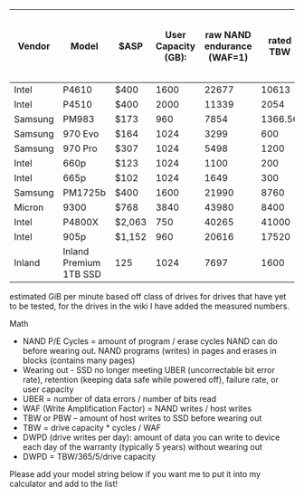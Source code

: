 | Vendor  | Model                  | $ASP   | User Capacity (GB): | raw NAND endurance (WAF=1) | rated TBW | DWPD over 5 years (calculated) | GiB/min | days to wear out (worst case) | days to wear out (WAF=1) | TiB plotted (worst case) | TiB plotted (TiB, WAF=1) | $/TiB plotted worst case | $/TiB plotted (WAF=1) |
|---------|------------------------|--------|---------------------|----------------------------|-----------|--------------------------------|---------|-------------------------------|--------------------------|--------------------------|--------------------------|--------------------------|-----------------------|
| Intel   | P4610                  | $400   | 1600                | 22677                      | 10613     | 3.24                           | 0.2     | 5093                          | 12222                    | 1432                     | 3438                     | $0.28                    | $0.12                 |
| Intel   | P4510                  | $400   | 2000                | 11339                      | 2054      | 0.69                           | 0.2     | 1358                          | 6111                     | 382                      | 1719                     | $1.05                    | $0.23                 |
| Samsung | PM983                  | $173   | 960                 | 7854                       | 1366.56   | 0.80                           | 0.2     | 756                           | 4233                     | 213                      | 1191                     | $0.81                    | $0.15                 |
| Samsung | 970 Evo                | $164   | 1024                | 3299                       | 600       | 0.35                           | 0.2     | 356                           | 1778                     | 100                      | 500                      | $1.64                    | $0.33                 |
| Samsung | 970 Pro                | $307   | 1024                | 5498                       | 1200      | 0.59                           | 0.2     | 593                           | 2963                     | 167                      | 833                      | $1.84                    | $0.37                 |
| Intel   | 660p                   | $123   | 1024                | 1100                       | 200       | 0.12                           | 0.1     | 237                           | 1185                     | 33                       | 167                      | $3.69                    | $0.74                 |
| Intel   | 665p                   | $102   | 1024                | 1649                       | 300       | 0.18                           | 0.1     | 356                           | 1778                     | 50                       | 250                      | $2.05                    | $0.41                 |
| Samsung | PM1725b                | $400   | 1600                | 21990                      | 8760      | 3.01                           | 0.2     | 4741                          | 11852                    | 1333                     | 3333                     | $0.30                    | $0.12                 |
| Micron  | 9300                   | $768   | 3840                | 43980                      | 8400      | 1.14                           | 0.2     | 4310                          | 23704                    | 1212                     | 6667                     | $0.63                    | $0.12                 |
| Intel   | P4800X                 | $2,063 | 750                 | 40265                      | 41000     | 29.42                          | 0.139   | 31225                         | 31225                    | 6104                     | 6104                     | $0.34                    | $0.34                 |
| Intel   | 905p                   | $1,152 | 960                 | 20616                      | 17520     | 11.77                          | 0.139   | 15987                         | 15987                    | 3125                     | 3125                     | $0.37                    | $0.37                 |
| Inland  | Inland Premium 1TB SSD | 125    | 1024                | 7697                       | 1600      | 0.86                           | 0.1657  | 1041                          | 5007                     | 243                      | 1167                     | $0.52                    | $0.11                 |

estimated GiB per minute based off class of drives for drives that have yet to be tested, for the drives in the wiki I have added the measured numbers.

Math
* NAND P/E Cycles = amount of program / erase cycles NAND can do before wearing out. NAND programs (writes) in pages and erases in blocks (contains many pages)
* Wearing out - SSD no longer meeting UBER (uncorrectable bit error rate),  retention (keeping data safe while powered off), failure rate, or user capacity
* UBER = number of data errors / number of bits read
* WAF (Write Amplification Factor) = NAND writes / host writes
* TBW or PBW – amount of host writes to SSD before wearing out
* TBW = drive capacity * cycles / WAF
* DWPD (drive writes per day): amount of data you can write to device each day of the warranty (typically 5 years) without wearing out
* DWPD = TBW/365/5/drive capacity

Please add your model string below if you want me to put it into my calculator and add to the list!